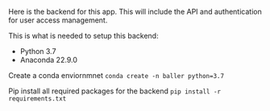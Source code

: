 Here is the backend for this app. This will include the API and authentication for user access management.

This is what is needed to setup this backend:

- Python 3.7
- Anaconda 22.9.0

Create a conda enviornmnet
`conda create -n baller python=3.7`

Pip install all required packages for the backend
`pip install -r requirements.txt`
